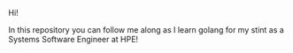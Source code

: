 Hi!

In this repository you can follow me along as I learn golang for my stint as a Systems Software Engineer at HPE!
